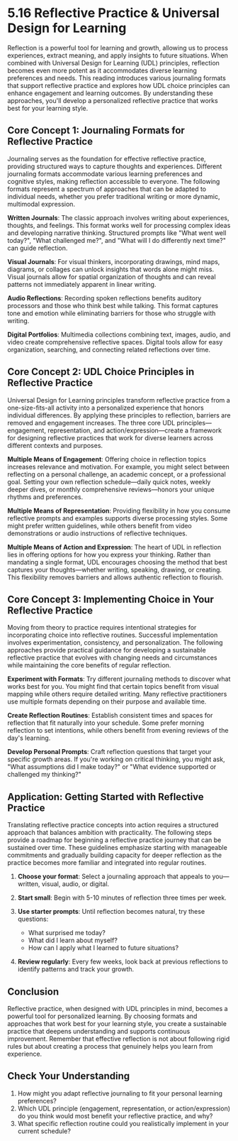 # 5.16 Reflective Practice & Universal Design for Learning

Reflection is a powerful tool for learning and growth, allowing us to process experiences, extract meaning, and apply insights to future situations. When combined with Universal Design for Learning (UDL) principles, reflection becomes even more potent as it accommodates diverse learning preferences and needs. This reading introduces various journaling formats that support reflective practice and explores how UDL choice principles can enhance engagement and learning outcomes. By understanding these approaches, you'll develop a personalized reflective practice that works best for your learning style.

## Core Concept 1: Journaling Formats for Reflective Practice

Journaling serves as the foundation for effective reflective practice, providing structured ways to capture thoughts and experiences. Different journaling formats accommodate various learning preferences and cognitive styles, making reflection accessible to everyone. The following formats represent a spectrum of approaches that can be adapted to individual needs, whether you prefer traditional writing or more dynamic, multimodal expression.

**Written Journals**: The classic approach involves writing about experiences, thoughts, and feelings. This format works well for processing complex ideas and developing narrative thinking. Structured prompts like "What went well today?", "What challenged me?", and "What will I do differently next time?" can guide reflection.

**Visual Journals**: For visual thinkers, incorporating drawings, mind maps, diagrams, or collages can unlock insights that words alone might miss. Visual journals allow for spatial organization of thoughts and can reveal patterns not immediately apparent in linear writing.

**Audio Reflections**: Recording spoken reflections benefits auditory processors and those who think best while talking. This format captures tone and emotion while eliminating barriers for those who struggle with writing.

**Digital Portfolios**: Multimedia collections combining text, images, audio, and video create comprehensive reflective spaces. Digital tools allow for easy organization, searching, and connecting related reflections over time.

## Core Concept 2: UDL Choice Principles in Reflective Practice

Universal Design for Learning principles transform reflective practice from a one-size-fits-all activity into a personalized experience that honors individual differences. By applying these principles to reflection, barriers are removed and engagement increases. The three core UDL principles—engagement, representation, and action/expression—create a framework for designing reflective practices that work for diverse learners across different contexts and purposes.

**Multiple Means of Engagement**: Offering choice in reflection topics increases relevance and motivation. For example, you might select between reflecting on a personal challenge, an academic concept, or a professional goal. Setting your own reflection schedule—daily quick notes, weekly deeper dives, or monthly comprehensive reviews—honors your unique rhythms and preferences.

**Multiple Means of Representation**: Providing flexibility in how you consume reflective prompts and examples supports diverse processing styles. Some might prefer written guidelines, while others benefit from video demonstrations or audio instructions of reflective techniques.

**Multiple Means of Action and Expression**: The heart of UDL in reflection lies in offering options for how you express your thinking. Rather than mandating a single format, UDL encourages choosing the method that best captures your thoughts—whether writing, speaking, drawing, or creating. This flexibility removes barriers and allows authentic reflection to flourish.

## Core Concept 3: Implementing Choice in Your Reflective Practice

Moving from theory to practice requires intentional strategies for incorporating choice into reflective routines. Successful implementation involves experimentation, consistency, and personalization. The following approaches provide practical guidance for developing a sustainable reflective practice that evolves with changing needs and circumstances while maintaining the core benefits of regular reflection.

**Experiment with Formats**: Try different journaling methods to discover what works best for you. You might find that certain topics benefit from visual mapping while others require detailed writing. Many reflective practitioners use multiple formats depending on their purpose and available time.

**Create Reflection Routines**: Establish consistent times and spaces for reflection that fit naturally into your schedule. Some prefer morning reflection to set intentions, while others benefit from evening reviews of the day's learning.

**Develop Personal Prompts**: Craft reflection questions that target your specific growth areas. If you're working on critical thinking, you might ask, "What assumptions did I make today?" or "What evidence supported or challenged my thinking?"

## Application: Getting Started with Reflective Practice

Translating reflective practice concepts into action requires a structured approach that balances ambition with practicality. The following steps provide a roadmap for beginning a reflective practice journey that can be sustained over time. These guidelines emphasize starting with manageable commitments and gradually building capacity for deeper reflection as the practice becomes more familiar and integrated into regular routines.

1. **Choose your format**: Select a journaling approach that appeals to you—written, visual, audio, or digital.

2. **Start small**: Begin with 5-10 minutes of reflection three times per week.

3. **Use starter prompts**: Until reflection becomes natural, try these questions:
   - What surprised me today?
   - What did I learn about myself?
   - How can I apply what I learned to future situations?

4. **Review regularly**: Every few weeks, look back at previous reflections to identify patterns and track your growth.

## Conclusion

Reflective practice, when designed with UDL principles in mind, becomes a powerful tool for personalized learning. By choosing formats and approaches that work best for your learning style, you create a sustainable practice that deepens understanding and supports continuous improvement. Remember that effective reflection is not about following rigid rules but about creating a process that genuinely helps you learn from experience.

## Check Your Understanding

1. How might you adapt reflective journaling to fit your personal learning preferences?
2. Which UDL principle (engagement, representation, or action/expression) do you think would most benefit your reflective practice, and why?
3. What specific reflection routine could you realistically implement in your current schedule?